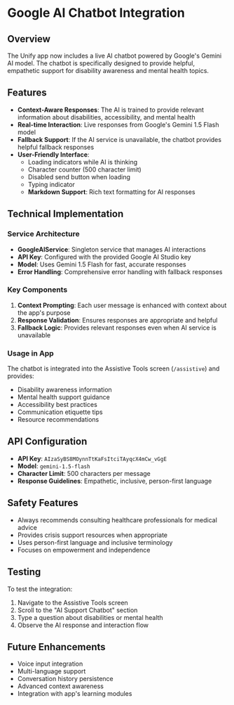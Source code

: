 # Google AI Chatbot Integration

## Overview
The Unify app now includes a live AI chatbot powered by Google's Gemini AI model. The chatbot is specifically designed to provide helpful, empathetic support for disability awareness and mental health topics.

## Features
- **Context-Aware Responses**: The AI is trained to provide relevant information about disabilities, accessibility, and mental health
- **Real-time Interaction**: Live responses from Google's Gemini 1.5 Flash model
- **Fallback Support**: If the AI service is unavailable, the chatbot provides helpful fallback responses
- **User-Friendly Interface**: 
  - Loading indicators while AI is thinking
  - Character counter (500 character limit)
  - Disabled send button when loading
  - Typing indicator
  - **Markdown Support**: Rich text formatting for AI responses

## Technical Implementation

### Service Architecture
- **GoogleAIService**: Singleton service that manages AI interactions
- **API Key**: Configured with the provided Google AI Studio key
- **Model**: Uses Gemini 1.5 Flash for fast, accurate responses
- **Error Handling**: Comprehensive error handling with fallback responses

### Key Components
1. **Context Prompting**: Each user message is enhanced with context about the app's purpose
2. **Response Validation**: Ensures responses are appropriate and helpful
3. **Fallback Logic**: Provides relevant responses even when AI service is unavailable

### Usage in App
The chatbot is integrated into the Assistive Tools screen (`/assistive`) and provides:
- Disability awareness information
- Mental health support guidance
- Accessibility best practices
- Communication etiquette tips
- Resource recommendations

## API Configuration
- **API Key**: `AIzaSyBS8MOynnTtKaFsItciTAyqcX4mCw_vGgE`
- **Model**: `gemini-1.5-flash`
- **Character Limit**: 500 characters per message
- **Response Guidelines**: Empathetic, inclusive, person-first language

## Safety Features
- Always recommends consulting healthcare professionals for medical advice
- Provides crisis support resources when appropriate
- Uses person-first language and inclusive terminology
- Focuses on empowerment and independence

## Testing
To test the integration:
1. Navigate to the Assistive Tools screen
2. Scroll to the "AI Support Chatbot" section
3. Type a question about disabilities or mental health
4. Observe the AI response and interaction flow

## Future Enhancements
- Voice input integration
- Multi-language support
- Conversation history persistence
- Advanced context awareness
- Integration with app's learning modules